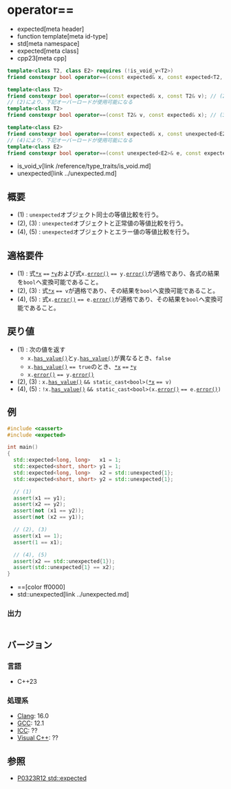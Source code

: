 # operator==
* expected[meta header]
* function template[meta id-type]
* std[meta namespace]
* expected[meta class]
* cpp23[meta cpp]

```cpp
template<class T2, class E2> requires (!is_void_v<T2>)
friend constexpr bool operator==(const expected& x, const expected<T2, E2>& y); // (1)

template<class T2>
friend constexpr bool operator==(const expected& x, const T2& v); // (2)
// (2)により、下記オーバーロードが使用可能になる
template<class T2>
friend constexpr bool operator==(const T2& v, const expected& x); // (3)

template<class E2>
friend constexpr bool operator==(const expected& x, const unexpected<E2>& e); // (4)
// (4)により、下記オーバーロードが使用可能になる
template<class E2>
friend constexpr bool operator==(const unexpected<E2>& e, const expected& x); // (5)
```
* is_void_v[link /reference/type_traits/is_void.md]
* unexpected[link ../unexpected.md]

## 概要
- (1) : `unexpected`オブジェクト同士の等値比較を行う。
- (2), (3) : `unexpected`オブジェクトと正常値の等値比較を行う。
- (4), (5) : `unexpected`オブジェクトとエラー値の等値比較を行う。


## 適格要件
- (1) : 式[`*x`](op_deref.md) `==` [`*y`](op_deref.md)および式`x.`[`error()`](error.md) `== y.`[`error()`](error.md)が適格であり、各式の結果を`bool`へ変換可能であること。
- (2), (3) : 式[`*x`](op_deref.md) `== v`が適格であり、その結果を`bool`へ変換可能であること。
- (4), (5) : 式`x.`[`error()`](error.md) `== e.`[`error()`](../unexpected/error.md.nolink)が適格であり、その結果を`bool`へ変換可能であること。


## 戻り値
- (1) : 次の値を返す
    - `x.`[`has_value()`](has_value.md)と`y.`[`has_value()`](has_value.md)が異なるとき、`false`
    - `x.`[`has_value()`](has_value.md) `== true`のとき、[`*x`](op_deref.md) `==` [`*y`](op_deref.md)
    - `x.`[`error()`](error.md) `== y.`[`error()`](error.md)
- (2), (3) : `x.`[`has_value()`](has_value.md) `&& static_cast<bool>(`[`*x`](op_deref.md) `== v)`
- (4), (5) : `!x.`[`has_value()`](has_value.md) `&& static_cast<bool>(x.`[`error()`](error.md) `== e.`[`error()`](../unexpected/error.md.nolink)`)`


## 例
```cpp example
#include <cassert>
#include <expected>

int main()
{
  std::expected<long, long>   x1 = 1;
  std::expected<short, short> y1 = 1;
  std::expected<long, long>   x2 = std::unexpected{1};
  std::expected<short, short> y2 = std::unexpected{1};

  // (1)
  assert(x1 == y1);
  assert(x2 == y2);
  assert(not (x1 == y2));
  assert(not (x2 == y1));

  // (2), (3)
  assert(x1 == 1);
  assert(1 == x1);

  // (4), (5)
  assert(x2 == std::unexpected{1});
  assert(std::unexpected{1} == x2);
}
```
* ==[color ff0000]
* std::unexpected[link ../unexpected.md]

### 出力
```
```


## バージョン
### 言語
- C++23

### 処理系
- [Clang](/implementation.md#clang): 16.0
- [GCC](/implementation.md#gcc): 12.1
- [ICC](/implementation.md#icc): ??
- [Visual C++](/implementation.md#visual_cpp): ??


## 参照
- [P0323R12 std::expected](https://www.open-std.org/jtc1/sc22/wg21/docs/papers/2022/p0323r12.html)
